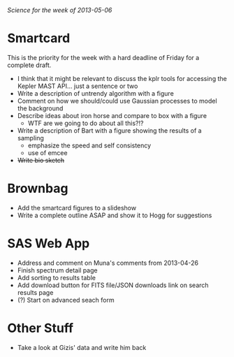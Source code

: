 *Science for the week of 2013-05-06*

Smartcard
=========

This is the priority for the week with a hard deadline of Friday for a complete draft.

* I think that it might be relevant to discuss the kplr tools for accessing the
  Kepler MAST API... just a sentence or two
* Write a description of untrendy algorithm with a figure
* Comment on how we should/could use Gaussian processes to model the background
* Describe ideas about iron horse and compare to box with a figure
    - WTF are we going to do about all this?!?
* Write a description of Bart with a figure showing the results of a sampling
    - emphasize the speed and self consistency
    - use of emcee
* ~~Write bio sketch~~

Brownbag
========

* Add the smartcard figures to a slideshow
* Write a complete outline ASAP and show it to Hogg for suggestions

SAS Web App
===========

* Address and comment on Muna's comments from 2013-04-26
* Finish spectrum detail page
* Add sorting to results table
* Add download button for FITS file/JSON downloads link on search results page
* (?) Start on advanced seach form

Other Stuff
===========

* Take a look at Gizis' data and write him back
